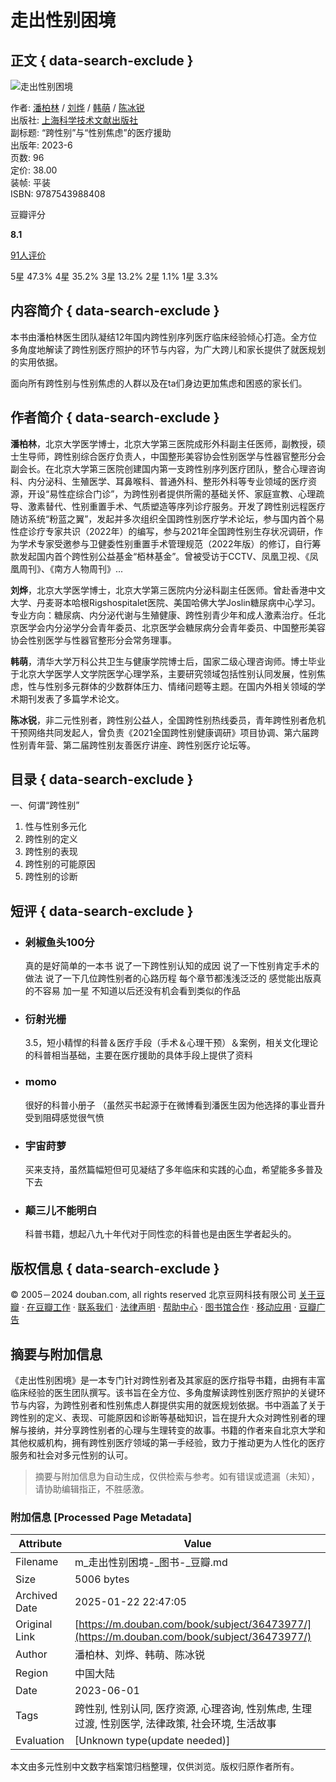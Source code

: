 # 走出性别困境

## 正文 { data-search-exclude }


![走出性别困境](https://img3.doubanio.com/view/subject/s/public/s34605067.jpg)

作者: [潘柏林](/search/%E6%BD%98%E6%9F%8F%E6%9E%97) / [刘烨](/search/%E5%88%98%E7%83%A8) / [韩萌](/search/%E9%9F%A9%E8%90%8C) / [陈冰锐](/search/%E9%99%88%E5%86%B0%E9%94%90)  
出版社: [上海科学技术文献出版社](https://book.douban.com/press/2273)  
副标题: “跨性别”与“性别焦虑”的医疗援助  
出版年: 2023-6  
页数: 96  
定价: 38.00  
装帧: 平装  
ISBN: 9787543988408  

豆瓣评分

**8.1**

[91人评价](comments)

5星 47.3% 4星 35.2% 3星 13.2% 2星 1.1% 1星 3.3%

## 内容简介   { data-search-exclude }

本书由潘柏林医生团队凝结12年国内跨性别序列医疗临床经验倾心打造。全方位多角度地解读了跨性别医疗照护的环节与内容，为广大跨儿和家长提供了就医规划的实用依据。

面向所有跨性别与性别焦虑的人群以及在ta们身边更加焦虑和困惑的家长们。

## 作者简介   { data-search-exclude }

**潘柏林**，北京大学医学博士，北京大学第三医院成形外科副主任医师，副教授，硕士生导师，跨性别综合医疗负责人，中国整形美容协会性别医学与性器官整形分会副会长。在北京大学第三医院创建国内第一支跨性别序列医疗团队，整合心理咨询科、内分泌科、生殖医学、耳鼻喉科、普通外科、整形外科等专业领域的医疗资源，开设“易性症综合门诊”，为跨性别者提供所需的基础关怀、家庭宣教、心理疏导、激素替代、性别重置手术、气质塑造等序列诊疗服务。开发了跨性别远程医疗随访系统“粉蓝之翼”，发起并多次组织全国跨性别医疗学术论坛，参与国内首个易性症诊疗专家共识（2022年）的编写，参与2021年全国跨性别生存状况调研，作为学术专家受邀参与卫健委性别重置手术管理规范（2022年版）的修订，自行筹款发起国内首个跨性别公益基金“栢林基金”。曾被受访于CCTV、凤凰卫视、《凤凰周刊》、《南方人物周刊》...

**刘烨**，北京大学医学博士，北京大学第三医院内分泌科副主任医师。曾赴香港中文大学、丹麦哥本哈根Rigshospitalet医院、美国哈佛大学Joslin糖尿病中心学习。专业方向：糖尿病、内分泌代谢与生殖健康、跨性别青少年和成人激素治疗。任北京医学会内分泌学分会青年委员、北京医学会糖尿病分会青年委员、中国整形美容协会性别医学与性器官整形分会常务理事。

**韩萌**，清华大学万科公共卫生与健康学院博士后，国家二级心理咨询师。博士毕业于北京大学医学人文学院医学心理学系，主要研究领域包括性别认同发展，性别焦虑，性与性别多元群体的少数群体压力、情绪问题等主题。在国内外相关领域的学术期刊发表了多篇学术论文。

**陈冰锐**，非二元性别者，跨性别公益人，全国跨性别热线委员，青年跨性别者危机干预网络共同发起人，曾负责《2021全国跨性别健康调研》项目协调、第六届跨性别青年营、第二届跨性别友善医疗讲座、跨性别医疗论坛等。

## 目录   { data-search-exclude }

一、何谓“跨性别”  
1. 性与性别多元化  
2. 跨性别的定义  
3. 跨性别的表现  
4. 跨性别的可能原因  
5. 跨性别的诊断  

## 短评   { data-search-exclude }

-   ### 剁椒鱼头100分  
    真的是好简单的一本书 说了一下跨性别认知的成因 说了一下性别肯定手术的做法 说了一下几位跨性别者的心路历程 每个章节都浅浅泛泛的 感觉能出版真的不容易 加一星 不知道以后还没有机会看到类似的作品

-   ### 衍射光栅  
    3.5，短小精悍的科普＆医疗手段（手术＆心理干预）＆案例，相关文化理论的科普相当基础，主要在医疗援助的具体手段上提供了资料

-   ### momo  
    很好的科普小册子 （虽然买书起源于在微博看到潘医生因为他选择的事业晋升受到阻碍感觉很气愤

-   ### 宇宙莳萝  
    买来支持，虽然篇幅短但可见凝结了多年临床和实践的心血，希望能多多普及下去

-   ### 颠三儿不能明白  
    科普书籍，想起八九十年代对于同性恋的科普也是由医生学者起头的。

## 版权信息 { data-search-exclude }

© 2005－2024 douban.com, all rights reserved 北京豆网科技有限公司 [关于豆瓣](https://www.douban.com/about) · [在豆瓣工作](https://www.douban.com/jobs) · [联系我们](https://www.douban.com/about?topic=contactus) · [法律声明](https://www.douban.com/about/legal) · [帮助中心](https://help.douban.com/?app=book) · [图书馆合作](https://book.douban.com/library_invitation) · [移动应用](https://www.douban.com/doubanapp/) · [豆瓣广告](https://www.douban.com/partner/)
<!-- tcd_original_link https://m.douban.com/book/subject/36473977/ -->


## 摘要与附加信息

<!-- tcd_abstract -->
《走出性别困境》是一本专门针对跨性别者及其家庭的医疗指导书籍，由拥有丰富临床经验的医生团队撰写。该书旨在全方位、多角度解读跨性别医疗照护的关键环节与内容，为跨性别者和性别焦虑人群提供实用的就医规划依据。书中涵盖了关于跨性别的定义、表现、可能原因和诊断等基础知识，旨在提升大众对跨性别者的理解与接纳，并分享跨性别者的心理与生理转变的故事。书籍的作者来自北京大学和其他权威机构，拥有跨性别医疗领域的第一手经验，致力于推动更为人性化的医疗服务和社会对多元性别的认可。
<!-- tcd_abstract_end -->

> 摘要与附加信息为自动生成，仅供检索与参考。如有错误或遗漏（未知），请协助编辑指正，不胜感激。

### 附加信息 [Processed Page Metadata]

| Attribute       | Value                                  |
|-----------------|----------------------------------------|
| Filename        | m_走出性别困境-_图书-_豆瓣.md                             |
| Size            | 5006 bytes                           |
| Archived Date   | 2025-01-22 22:47:05                             |
| Original Link   | [https://m.douban.com/book/subject/36473977/](https://m.douban.com/book/subject/36473977/)                       |
| Author          | 潘柏林、刘烨、韩萌、陈冰锐                               |
| Region          | 中国大陆                               |
| Date            | 2023-06-01                                 |
| Tags            | 跨性别, 性别认同, 医疗资源, 心理咨询, 性别焦虑, 生理过渡, 性别医学, 法律政策, 社会环境, 生活故事                                 |
| Evaluation            | [Unknown type(update needed)]                                 |
<!-- tcd_table_end -->

本文由多元性别中文数字档案馆归档整理，仅供浏览。版权归原作者所有。
